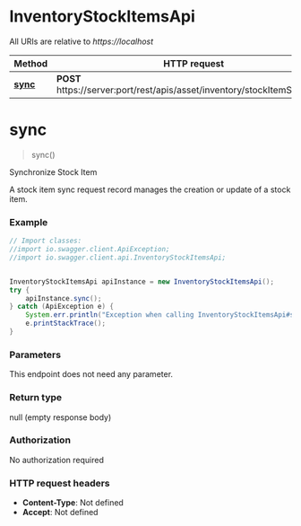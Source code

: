 # InventoryStockItemsApi

All URIs are relative to *https://localhost*

Method | HTTP request | Description
------------- | ------------- | -------------
[**sync**](InventoryStockItemsApi.md#sync) | **POST** https://server:port/rest/apis/asset/inventory/stockItemSync/sync | Synchronize Stock Item


<a name="sync"></a>
# **sync**
> sync()

Synchronize Stock Item

A stock item sync request record manages the creation or update of a stock item.

### Example
```java
// Import classes:
//import io.swagger.client.ApiException;
//import io.swagger.client.api.InventoryStockItemsApi;


InventoryStockItemsApi apiInstance = new InventoryStockItemsApi();
try {
    apiInstance.sync();
} catch (ApiException e) {
    System.err.println("Exception when calling InventoryStockItemsApi#sync");
    e.printStackTrace();
}
```

### Parameters
This endpoint does not need any parameter.

### Return type

null (empty response body)

### Authorization

No authorization required

### HTTP request headers

 - **Content-Type**: Not defined
 - **Accept**: Not defined

